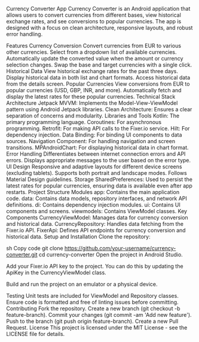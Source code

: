 Currency Converter App
Currency Converter is an Android application that allows users to convert currencies from different bases, view historical exchange rates, and see conversions to popular currencies. The app is designed with a focus on clean architecture, responsive layouts, and robust error handling.

Features
Currency Conversion
Convert currencies from EUR to various other currencies.
Select from a dropdown list of available currencies.
Automatically update the converted value when the amount or currency selection changes.
Swap the base and target currencies with a single click.
Historical Data
View historical exchange rates for the past three days.
Display historical data in both list and chart formats.
Access historical data from the details screen.
Popular Currencies
View conversions from EUR to popular currencies (USD, GBP, INR, and more).
Automatically fetch and display the latest rates for these popular currencies.
Technical Stack
Architecture
Jetpack MVVM: Implements the Model-View-ViewModel pattern using Android Jetpack libraries.
Clean Architecture: Ensures a clear separation of concerns and modularity.
Libraries and Tools
Kotlin: The primary programming language.
Coroutines: For asynchronous programming.
Retrofit: For making API calls to the Fixer.io service.
Hilt: For dependency injection.
Data Binding: For binding UI components to data sources.
Navigation Component: For handling navigation and screen transitions.
MPAndroidChart: For displaying historical data in chart format.
Error Handling
Differentiates between internet connection errors and API errors.
Displays appropriate messages to the user based on the error type.
UI Design
Responsive and adaptive layouts for different device screens (excluding tablets).
Supports both portrait and landscape modes.
Follows Material Design guidelines.
Storage
SharedPreferences: Used to persist the latest rates for popular currencies, ensuring data is available even after app restarts.
Project Structure
Modules
app: Contains the main application code.
data: Contains data models, repository interfaces, and network API definitions.
di: Contains dependency injection modules.
ui: Contains UI components and screens.
viewmodels: Contains ViewModel classes.
Key Components
CurrencyViewModel: Manages data for currency conversion and historical data.
CurrencyRepository: Handles data fetching from the Fixer.io API.
FixerApi: Defines API endpoints for currency conversion and historical data.
Setup and Installation
Clone the repository:

sh
Copy code
git clone https://github.com/your-username/currency-converter.git
cd currency-converter
Open the project in Android Studio.

Add your Fixer.io API key to the project. You can do this by updating the ApiKey in the CurrencyViewModel class.

Build and run the project on an emulator or a physical device.

Testing
Unit tests are included for ViewModel and Repository classes.
Ensure code is formatted and free of linting issues before committing.
Contributing
Fork the repository.
Create a new branch (git checkout -b feature-branch).
Commit your changes (git commit -am 'Add new feature').
Push to the branch (git push origin feature-branch).
Create a new Pull Request.
License
This project is licensed under the MIT License - see the LICENSE file for details.
